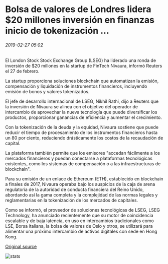 # Bolsa de valores de Londres lidera $20 millones inversión en finanzas inicio de tokenización ...

###### 2019-02-27 05:02

El London Stock Stock Exchange Group (LSEG) ha liderado una ronda de inversión de $20 millones en la startup de FinTech Nivaura, informó Reuters el 27 de febrero.

La startup proporciona soluciones blockchain que automatizan la emisión, compensación y liquidación de instrumentos financieros, incluyendo emisión de bonos y valores tokenizados.

El jefe de desarrollo internacional de LSEG, Nikhil Rathi, dijo a Reuters que la inversión de Nivaura se alinea con el objetivo del operador de intercambio de aprovechar la nueva tecnología que puede diversificar los productos, proporcionar ganancias de eficiencia y aumentar el crecimiento.

Con la tokenización de la deuda y la equidad, Nivaura sostiene que puede reducir el tiempo de procesamiento de los instrumentos financieros hasta un 80 por ciento, reduciendo drásticamente los costos de la recaudación de capital.

La plataforma también permite que los emisores "accedan fácilmente a los mercados financieros y puedan conectarse a plataformas tecnológicas existentes, como los sistemas de compensación o a las infraestructuras de blockchain".

Para su emisión de un enlace de Ethereum (ETH), establecido en blockchain a finales de 2017, Nivaura operaba bajo los auspicios de la caja de arena regulatoria de la autoridad de conducta financiera del Reino Unido, abordando así la gama completa y la complejidad de las normas legales y reglamentarias en la tokenización de los mercados de capitales.

Como se informó, el proveedor de soluciones tecnológicas de LSEG, LSEG Technology, ha anunciado recientemente que su motor de coincidencia escalable y de baja latencia, en uso en intercambios tradicionales como LSE, Borsa italiana, la bolsa de valores de Oslo y otros, se utilizará para alimentar una próximo intercambio de activos digitales con sede en Hong Kong.

[Original source](https://cointelegraph.com/news/london-stock-exchange-leads-20-million-investment-in-finance-tokenization-startup)

![stats](https://c.statcounter.com/11760860/0/a89fa40b/1/ "stats")